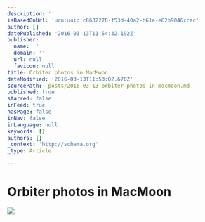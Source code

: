 ```yaml
---
description: ''
isBasedOnUrl: 'urn:uuid:c8632270-f53d-40a2-b61a-e62b9046ccac'
author: []
datePublished: '2016-03-13T11:54:32.192Z'
publisher:
  name: ''
  domain: ''
  url: null
  favicon: null
title: Orbiter photos in MacMoon
dateModified: '2016-03-13T11:53:02.670Z'
sourcePath: _posts/2016-03-13-orbiter-photos-in-macmoon.md
published: true
starred: false
inFeed: true
hasPage: false
inNav: false
inLanguage: null
keywords: []
authors: []
_context: 'http://schema.org'
_type: Article

---
```

# Orbiter photos in MacMoon
![](https://the-grid-user-content.s3-us-west-2.amazonaws.com/7ce2cb6b-7f9e-4e13-9897-3f2fa08f07ee.png)